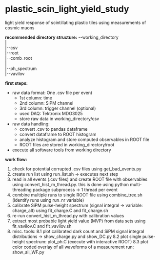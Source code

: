 # plastic_scin_light_yield_study
light yield response of scintillating plastic tiles using measurements of cosmic muons

**recommended directory structure:**
--working_directory  
	|  
	|--csv  
	|--root  
	|--comb_root  
		|  
		|--ph_spectrum  
		|--vavilov  

**first steps:**
- raw data format: One .csv file per event
	- 1st column: time
	- 2nd column: SiPM channel
	- 3rd column: trigger channel (optional)
	- used DAQ: Tektronix MDO3025
	- store raw data in working_directory/csv
- raw data handling:
	- convert .csv to pandas dataframe
	- convert dataframe to ROOT histogram
	- analyze histogram and store computed observables in ROOT file
	- ROOT files are stored in working_directory/root
- execute all software tools from working directory 

**work flow:**
1. check for potential corrupted .csv files using get_bad_events.py
2. create run list using run_list.sh -> executes next step
2. read in all events (.csv files) and create ROOT file with observables using convert_hist_m_thread.py. this is done using python multi-threading package subprocess -> 1 thread per event
3. combine multiple runs to single ROOT file using combine_tree.sh (identify runs using run_nr variable)
4. calibrate SiPM pulse-height spectrum (signal integral -> variable: charge_alt) using fit_charge.C and fit_charge.sh
5. re-run convert_hist_m_thread.py with calibration values
6. extract most probable light yield value (MVP) from data sets using fit_vavilov.C and fit_vavilov.sh
8. misc. tools: 
	8.1 plot calibrated dark count and SiPM signal integral distributions -> show_charge.py and show_DC.py
	8.2 plot single pulse-height spectrum: plot_ph.C (execute with interactive ROOT)
	8.3 plot color coded overlay of all waveforms of a measurement run: show_all_WF.py